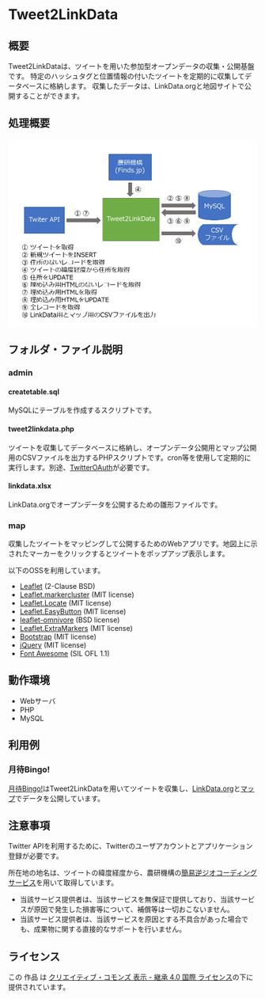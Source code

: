 # Tweet2LinkData

## 概要
Tweet2LinkDataは、ツイートを用いた参加型オープンデータの収集・公開基盤です。
特定のハッシュタグと位置情報の付いたツイートを定期的に収集してデータベースに格納します。
収集したデータは、LinkData.orgと地図サイトで公開することができます。

## 処理概要
![](Tweet2LinkData.png)

## フォルダ・ファイル説明
### admin
#### createtable.sql
MySQLにテーブルを作成するスクリプトです。

#### tweet2linkdata.php
ツイートを収集してデータベースに格納し、オープンデータ公開用とマップ公開用のCSVファイルを出力するPHPスクリプトです。cron等を使用して定期的に実行します。別途、[TwitterOAuth](https://github.com/abraham/twitteroauth)が必要です。

#### linkdata.xlsx
LinkData.orgでオープンデータを公開するための雛形ファイルです。

### map
収集したツイートをマッピングして公開するためのWebアプリです。地図上に示されたマーカーをクリックするとツイートをポップアップ表示します。

以下のOSSを利用しています。

* [Leaflet](http://leafletjs.com/) (2-Clause BSD)
* [Leaflet.markercluster](https://github.com/Leaflet/Leaflet.markercluster) (MIT license)
* [Leaflet.Locate](https://github.com/domoritz/leaflet-locatecontrol) (MIT license)
* [Leaflet.EasyButton](https://github.com/CliffCloud/Leaflet.EasyButton) (MIT license)
* [leaflet-omnivore](https://github.com/mapbox/leaflet-omnivore) (BSD license)
* [Leaflet.ExtraMarkers](https://github.com/coryasilva/Leaflet.ExtraMarkers) (MIT license)
* [Bootstrap](http://getbootstrap.com/) (MIT license)
* [jQuery](http://jquery.com/) (MIT license)
* [Font Awesome](https://fortawesome.github.io/Font-Awesome/) (SIL OFL 1.1)

## 動作環境
* Webサーバ
* PHP
* MySQL

## 利用例
### 月待Bingo!
[月待Bingo!](https://moon.midoriit.com)はTweet2LinkDataを用いてツイートを収集し、[LinkData.org](http://linkdata.org/work/rdf1s4819i)と[マップ](https://moon.midoriit.com/map/)でデータを公開しています。

## 注意事項
Twitter APIを利用するために、Twitterのユーザアカウントとアプリケーション登録が必要です。

所在地の地名は、ツイートの緯度経度から、農研機構の[簡易逆ジオコーディングサービス](http://www.finds.jp/rgeocode/index.html.ja)を用いて取得しています。
* 当該サービス提供者は、当該サービスを無保証で提供しており、当該サービスが原因で発生した損害等について、補償等は一切おこないません。
* 当該サービス提供者は、当該サービスを原因とする不具合があった場合でも、成果物に関する直接的なサポートを行いません。

## ライセンス
この 作品 は [クリエイティブ・コモンズ 表示 - 継承 4.0 国際 ライセンス](http://creativecommons.org/licenses/by-sa/4.0/)の下に提供されています。

